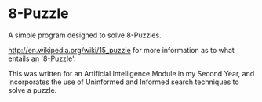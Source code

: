 8-Puzzle
========

A simple program designed to solve 8-Puzzles.


http://en.wikipedia.org/wiki/15_puzzle for more information as to what entails an '8-Puzzle'.

This was written for an Artificial Intelligence Module in my Second Year, and incorporates the use of Uninformed and Informed search techniques to solve a puzzle.

